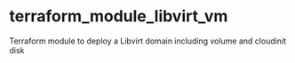 # terraform_module_libvirt_vm
Terraform module to deploy a Libvirt domain including volume and cloudinit disk
